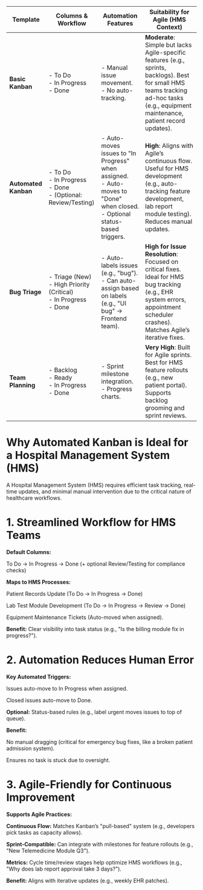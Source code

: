 | **Template**         | **Columns & Workflow**                          | **Automation Features**                                   | **Suitability for Agile (HMS Context)**                  |
|----------------------|-----------------------------------------------|----------------------------------------------------------|----------------------------------------------------------|
| **Basic Kanban**     | - To Do<br>- In Progress<br>- Done            | - Manual issue movement.<br>- No auto-tracking.          | **Moderate**: Simple but lacks Agile-specific features (e.g., sprints, backlogs). Best for small HMS teams tracking ad-hoc tasks (e.g., equipment maintenance, patient record updates). |
| **Automated Kanban** | - To Do<br>- In Progress<br>- Done<br>- (Optional: Review/Testing) | - Auto-moves issues to "In Progress" when assigned.<br>- Auto-moves to "Done" when closed.<br>- Optional status-based triggers. | **High**: Aligns with Agile’s continuous flow. Useful for HMS development (e.g., auto-tracking feature development, lab report module testing). Reduces manual updates. |
| **Bug Triage**       | - Triage (New)<br>- High Priority (Critical)<br>- In Progress<br>- Done | - Auto-labels issues (e.g., "bug").<br>- Can auto-assign based on labels (e.g., "UI bug" → Frontend team). | **High for Issue Resolution**: Focused on critical fixes. Ideal for HMS bug tracking (e.g., EHR system errors, appointment scheduler crashes). Matches Agile’s iterative fixes. |
| **Team Planning**    | - Backlog<br>- Ready<br>- In Progress<br>- Done | - Sprint milestone integration.<br>- Progress charts.    | **Very High**: Built for Agile sprints. Best for HMS feature rollouts (e.g., new patient portal). Supports backlog grooming and sprint reviews. |


# Why Automated Kanban is Ideal for a Hospital Management System (HMS)

A Hospital Management System (HMS) requires efficient task tracking, real-time updates, and minimal manual intervention due to the critical nature of healthcare workflows.

# 1. Streamlined Workflow for HMS Teams
**Default Columns:**

To Do → In Progress → Done (+ optional Review/Testing for compliance checks)

**Maps to HMS Processes:**

Patient Records Update (To Do → In Progress → Done)

Lab Test Module Development (To Do → In Progress → Review → Done)

Equipment Maintenance Tickets (Auto-moved when assigned).

**Benefit:** Clear visibility into task status (e.g., "Is the billing module fix in progress?").

# 2. Automation Reduces Human Error

**Key Automated Triggers:**

Issues auto-move to In Progress when assigned.

Closed issues auto-move to Done.

**Optional:** Status-based rules (e.g., label urgent moves issues to top of queue).

**Benefit:**

No manual dragging (critical for emergency bug fixes, like a broken patient admission system).

Ensures no task is stuck due to oversight.

# 3. Agile-Friendly for Continuous Improvement

**Supports Agile Practices:**

**Continuous Flow:** Matches Kanban’s "pull-based" system (e.g., developers pick tasks as capacity allows).

**Sprint-Compatible:** Can integrate with milestones for feature rollouts (e.g., "New Telemedicine Module Q3").

**Metrics:** Cycle time/review stages help optimize HMS workflows (e.g., "Why does lab report approval take 3 days?").

**Benefit:** Aligns with iterative updates (e.g., weekly EHR patches).
